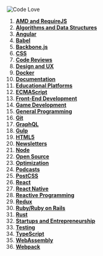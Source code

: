 ![Code Love](http://i.imgur.com/RS2KWU7.png)

1. **[AMD and RequireJS](./source/amd-requirejs.md)**
2. **[Algorithms and Data Structures](./source/algorithms-data-structures.md)**
3. **[Angular](source/angular.md)**
4. **[Babel](./source/babel.md)**
5. **[Backbone.js](./source/backbone.md)**
6. **[CSS](./source/css.md)**
7. **[Code Reviews](./source/code-reviews.md)**
8. **[Design and UX](./source/design.md)**
9. **[Docker](./source/docker.md)**
10. **[Documentation](./source/documentation.md)**
11. **[Educational Platforms](./source/edu-platforms.md)**
12. **[ECMAScript](./source/ecmascript.md)**
13. **[Front-End Development](./source/front-end.md)**
14. **[Game Development](source/game-development.md)**
15. **[General Programming](./source/general.md)**
16. **[Git](./source/git.md)**
17. **[GraphQL](./source/graphql.md)**
18. **[Gulp](./source/gulp.md)**
19. **[HTML5](./source/html5.md)**
20. **[Newsletters](./source/newsletters.md)**
21. **[Node](./source/nodejs.md)**
22. **[Open Source](./source/open-source.md)**
23. **[Optimization](./source/optimization.md)**
24. **[Podcasts](./source/podcasts.md)**
25. **[PostCSS](./source/postcss.md)**
26. **[React](source/react.md)**
27. **[React Native](./source/reactnative.md)**
28. **[Reactive Programming](./source/reactive.md)**
29. **[Redux](./source/redux.md)**
30. **[Ruby/Ruby on Rails](./source/ruby.md)**
31. **[Rust](./source/rust.md)**
32. **[Startups and Entrepreneurship](./source/startups-entrepreneurship.md)**
33. **[Testing](./source/testing.md)**
34. **[TypeScript](./source/typescript.md)**
35. **[WebAssembly](./source/webassembly.md)**
36. **[Webpack](./source/webpack.md)**
